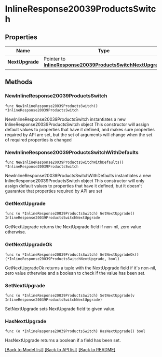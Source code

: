 # InlineResponse20039ProductsSwitch

## Properties

Name | Type | Description | Notes
------------ | ------------- | ------------- | -------------
**NextUpgrade** | Pointer to [**InlineResponse20039ProductsSwitchNextUpgrade**](InlineResponse20039ProductsSwitchNextUpgrade.md) |  | [optional] 

## Methods

### NewInlineResponse20039ProductsSwitch

`func NewInlineResponse20039ProductsSwitch() *InlineResponse20039ProductsSwitch`

NewInlineResponse20039ProductsSwitch instantiates a new InlineResponse20039ProductsSwitch object
This constructor will assign default values to properties that have it defined,
and makes sure properties required by API are set, but the set of arguments
will change when the set of required properties is changed

### NewInlineResponse20039ProductsSwitchWithDefaults

`func NewInlineResponse20039ProductsSwitchWithDefaults() *InlineResponse20039ProductsSwitch`

NewInlineResponse20039ProductsSwitchWithDefaults instantiates a new InlineResponse20039ProductsSwitch object
This constructor will only assign default values to properties that have it defined,
but it doesn't guarantee that properties required by API are set

### GetNextUpgrade

`func (o *InlineResponse20039ProductsSwitch) GetNextUpgrade() InlineResponse20039ProductsSwitchNextUpgrade`

GetNextUpgrade returns the NextUpgrade field if non-nil, zero value otherwise.

### GetNextUpgradeOk

`func (o *InlineResponse20039ProductsSwitch) GetNextUpgradeOk() (*InlineResponse20039ProductsSwitchNextUpgrade, bool)`

GetNextUpgradeOk returns a tuple with the NextUpgrade field if it's non-nil, zero value otherwise
and a boolean to check if the value has been set.

### SetNextUpgrade

`func (o *InlineResponse20039ProductsSwitch) SetNextUpgrade(v InlineResponse20039ProductsSwitchNextUpgrade)`

SetNextUpgrade sets NextUpgrade field to given value.

### HasNextUpgrade

`func (o *InlineResponse20039ProductsSwitch) HasNextUpgrade() bool`

HasNextUpgrade returns a boolean if a field has been set.


[[Back to Model list]](../README.md#documentation-for-models) [[Back to API list]](../README.md#documentation-for-api-endpoints) [[Back to README]](../README.md)


